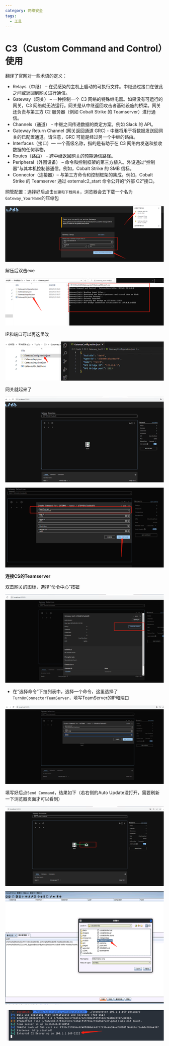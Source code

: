 ```yaml
---
category: 网络安全
tags:
  - 工具
---
```


# C3（Custom Command and Control）使用



翻译了官网对一些术语的定义：

- Relays（中继） – 在受感染的主机上启动的可执行文件。中继通过接口在彼此之间或返回到网关进行通信。
- Gateway（网关） – 一种控制一个 C3 网络的特殊继电器。如果没有可运行的网关，C3 网络就无法运行。网关是从中继返回攻击者基础设施的桥梁。网关还负责与第三方 C2 服务器（例如 Cobalt Strike 的 Teamserver）进行通信。
- Channels（通道） - 中继之间传递数据的商定方案。例如 Slack 的 API。
- Gateway Return Channel (网关返回通道 GRC)  - 中继将用于将数据发送回网关的已配置通道。请注意，GRC 可能是经过另一个中继的路由。
- Interfaces（接口）— 一个高级名称，指的是有助于在 C3 网络内发送和接收数据的任何事物。
- Routes（路由） – 跨中继返回网关的预期通信路径。
- Peripheral（外围设备） – 命令和控制框架的第三方植入。外设通过“控制器”与其本机控制器通信。例如，Cobalt Strike 的 SMB 信标。
- Connector（连接器）– 与第三方命令和控制框架的集成。例如，Cobalt Strike 的 Teamserver 通过 externalc2_start 命令公开的“外部 C2”接口。

网管配置：选择好后点击`创建和下载网关`，浏览器会去下载一个名为`Gateway_YourName`的压缩包

![image-20230925092449871](./img/C3/image-20230925092449871.png)

解压后双击exe

![image-20230925093751070](./img/C3/image-20230925093751070.png)

IP和端口可以再这里改

![image-20230925093858552](./img/C3/image-20230925093858552.png)

网关就起来了

![image-20230925093953085](./img/C3/image-20230925093953085.png)



![image-20230925100656583](./img/C3/image-20230925100656583.png)





**连接CS的Teamserver**

双击网关的图标，选择“命令中心”按钮

![image-20230925102043715](./img/C3/image-20230925102043715.png)

- 在“选择命令”下拉列表中，选择一个命令，这里选择了`TurnOnConnectorTeamServer`，填写TeamServer的IP和端口

![image-20230925102003634](./img/C3/image-20230925102003634.png)

填写好后点`Send Command`，结果如下（若右侧的Auto Update没打开，需要刷新一下浏览器页面才可以看到）

![image-20230925102309309](./img/C3/image-20230925102309309.png)



![image-20230925155816200](./img/C3/image-20230925155816200.png)

![image-20230925155847951](./img/C3/image-20230925155847951.png)


